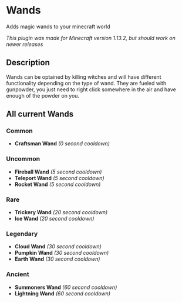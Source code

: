 # Wands
Adds magic wands to your minecraft world

*This plugin was made for Minecraft version 1.13.2, but should work on newer releases*

## Description

Wands can be optained by killing witches and will have different functionality depending on the type of wand.
They are fueled with gunpowder, you just need to right click somewhere in the air and have enough of the powder on you.

## All current Wands

### Common
- **Craftsman Wand** *(0 second cooldown)*

### Uncommon
- **Fireball Wand** *(5 second cooldown)*
- **Teleport Wand** *(5 second cooldown)*
- **Rocket Wand** *(5 second cooldown)*

### Rare
- **Trickery Wand** *(20 second cooldown)*
- **Ice Wand** *(20 second cooldown)*

### Legendary
- **Cloud Wand** *(30 second cooldown)*
- **Pumpkin Wand** *(30 second cooldown)*
- **Earth Wand** *(30 second cooldown)*

### Ancient
- **Summoners Wand** *(60 second cooldown)*
- **Lightning Wand** *(60 second cooldown)*
